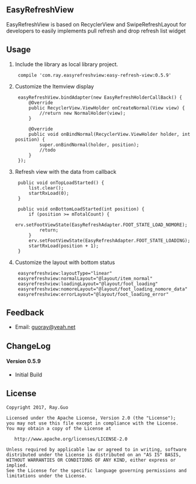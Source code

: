 ## EasyRefreshView

EasyRefreshView is based on RecyclerView and SwipeRefreshLayout for developers to easily implements pull refresh and drop refresh list widget

## Usage
1. Include the library as local library project.

        compile 'com.ray.easyrefreshview:easy-refresh-view:0.5.9'

2. Customize the Itemview display

        easyRefreshView.bindAdapter(new EasyRefreshHolderCallBack() {
            @Override
            public RecyclerView.ViewHolder onCreateNormal(View view) {
                //return new NormalHolder(view);
            }

            @Override
            public void onBindNormal(RecyclerView.ViewHolder holder, int position) {
                super.onBindNormal(holder, position);
                //todo
            }
        });

3. Refresh view with the data from callback

        public void onTopLoadStarted() {
            list.clear();
            startRxLoad(0);
        }

        public void onBottomLoadStarted(int position) {
            if (position >= mTotalCount) {
                erv.setFootViewState(EasyRefreshAdapter.FOOT_STATE_LOAD_NOMORE);
                return;
            }
            erv.setFootViewState(EasyRefreshAdapter.FOOT_STATE_LOADING);
            startRxLoad(position + 1);
        }

4. Customize the layout with bottom status

        easyrefreshview:layoutType="linear"
        easyrefreshview:normalLayout="@layout/item_normal"
        easyrefreshview:loadingLayout="@layout/foot_loading"
        easyrefreshview:nomoreLayout="@layout/foot_loading_nomore_data"
        easyrefreshview:errorLayout="@layout/foot_loading_error"

## Feedback
* Email: guoray@yeah.net

## ChangeLog

#### Version 0.5.9
* Initial Build

## License

    Copyright 2017, Ray.Guo

    Licensed under the Apache License, Version 2.0 (the "License");
    you may not use this file except in compliance with the License.
    You may obtain a copy of the License at

       http://www.apache.org/licenses/LICENSE-2.0

    Unless required by applicable law or agreed to in writing, software
    distributed under the License is distributed on an "AS IS" BASIS,
    WITHOUT WARRANTIES OR CONDITIONS OF ANY KIND, either express or implied.
    See the License for the specific language governing permissions and
    limitations under the License.
